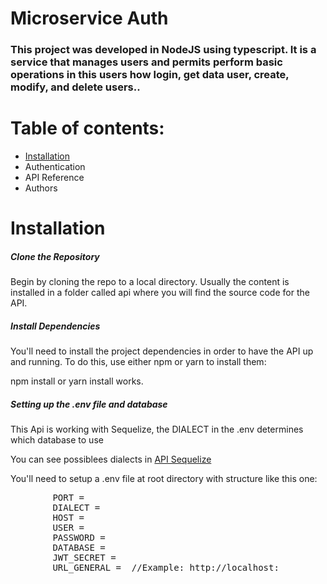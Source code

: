<div>
  <h1>Microservice Auth</h1>
  <h3>This project was developed in NodeJS using typescript. It is a service that manages users and permits perform basic operations in this users how login, get data user, create, modify, and delete users..</h3>
  <h1>Table of contents:</h1>
  <ul>
    <li><a href="#installation">Installation</a></li>
    <li>Authentication</li>
    <li>API Reference</li>
    <li>Authors</li>
  </ul>
  <div id="installation">
    <h1>Installation</h1>
    <h5>Clone the Repository</h5>
    <p>Begin by cloning the repo to a local directory. Usually the content is installed in a folder called api where you will find the source code for the API.</p>
    <h5>Install Dependencies</h5>
    <p>You'll need to install the project dependencies in order to have the API up and running. To do this, use either npm or yarn to install them:</p>
    <p>npm install or yarn install works.</p>
    <h5>Setting up the .env file and database</h5>
    <p>This Api is working with Sequelize, the DIALECT in the .env determines which database to use</p>
    <p>You can see possiblees dialects in <a href="https://sequelize.org/docs/v6/getting-started/">API Sequelize</a></p>
    <p>You'll need to setup a .env file at root directory with structure like this one:</p>
    <pre>
        PORT = <YOUR_PORT>
        DIALECT = <YOUR_DIALECT>
        HOST = <YOUR_HOST_DATABASE>
        USER = <YOUR_USERNAME_DATABASE>
        PASSWORD = <YOUR_PASSWORD_DATABASE>
        DATABASE = <YOUR_DATABASE>
        JWT_SECRET = <YOUR_JWT_SECRET>
        URL_GENERAL = <YOUR_DOMAIN> //Example: http://localhost:
    </pre>
  </div>
</div>

